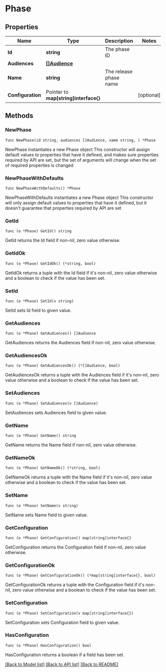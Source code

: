 # Phase

## Properties

Name | Type | Description | Notes
------------ | ------------- | ------------- | -------------
**Id** | **string** | The phase ID | 
**Audiences** | [**[]Audience**](Audience.md) |  | 
**Name** | **string** | The release phase name | 
**Configuration** | Pointer to **map[string]interface{}** |  | [optional] 

## Methods

### NewPhase

`func NewPhase(id string, audiences []Audience, name string, ) *Phase`

NewPhase instantiates a new Phase object
This constructor will assign default values to properties that have it defined,
and makes sure properties required by API are set, but the set of arguments
will change when the set of required properties is changed

### NewPhaseWithDefaults

`func NewPhaseWithDefaults() *Phase`

NewPhaseWithDefaults instantiates a new Phase object
This constructor will only assign default values to properties that have it defined,
but it doesn't guarantee that properties required by API are set

### GetId

`func (o *Phase) GetId() string`

GetId returns the Id field if non-nil, zero value otherwise.

### GetIdOk

`func (o *Phase) GetIdOk() (*string, bool)`

GetIdOk returns a tuple with the Id field if it's non-nil, zero value otherwise
and a boolean to check if the value has been set.

### SetId

`func (o *Phase) SetId(v string)`

SetId sets Id field to given value.


### GetAudiences

`func (o *Phase) GetAudiences() []Audience`

GetAudiences returns the Audiences field if non-nil, zero value otherwise.

### GetAudiencesOk

`func (o *Phase) GetAudiencesOk() (*[]Audience, bool)`

GetAudiencesOk returns a tuple with the Audiences field if it's non-nil, zero value otherwise
and a boolean to check if the value has been set.

### SetAudiences

`func (o *Phase) SetAudiences(v []Audience)`

SetAudiences sets Audiences field to given value.


### GetName

`func (o *Phase) GetName() string`

GetName returns the Name field if non-nil, zero value otherwise.

### GetNameOk

`func (o *Phase) GetNameOk() (*string, bool)`

GetNameOk returns a tuple with the Name field if it's non-nil, zero value otherwise
and a boolean to check if the value has been set.

### SetName

`func (o *Phase) SetName(v string)`

SetName sets Name field to given value.


### GetConfiguration

`func (o *Phase) GetConfiguration() map[string]interface{}`

GetConfiguration returns the Configuration field if non-nil, zero value otherwise.

### GetConfigurationOk

`func (o *Phase) GetConfigurationOk() (*map[string]interface{}, bool)`

GetConfigurationOk returns a tuple with the Configuration field if it's non-nil, zero value otherwise
and a boolean to check if the value has been set.

### SetConfiguration

`func (o *Phase) SetConfiguration(v map[string]interface{})`

SetConfiguration sets Configuration field to given value.

### HasConfiguration

`func (o *Phase) HasConfiguration() bool`

HasConfiguration returns a boolean if a field has been set.


[[Back to Model list]](../README.md#documentation-for-models) [[Back to API list]](../README.md#documentation-for-api-endpoints) [[Back to README]](../README.md)


